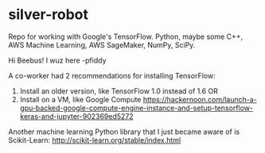 # silver-robot
Repo for working with Google's TensorFlow. Python, maybe some C++, AWS Machine Learning, AWS SageMaker, NumPy, SciPy.

Hi Beebus!  I wuz here -pfiddy

A co-worker had 2 recommendations for installing TensorFlow:
1. Install an older version, like TensorFlow 1.0 instead of 1.6
OR
2. Install on a VM, like Google Compute
https://hackernoon.com/launch-a-gpu-backed-google-compute-engine-instance-and-setup-tensorflow-keras-and-jupyter-902369ed5272

Another machine learning Python library that I just became aware of is Scikit-Learn:
http://scikit-learn.org/stable/index.html
